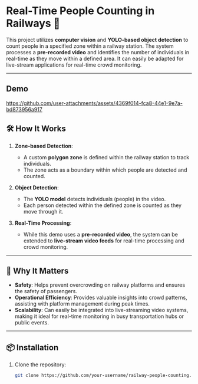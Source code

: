 # Real-Time People Counting in Railways 🚆

This project utilizes **computer vision** and **YOLO-based object detection** to count people in a specified zone within a railway station. The system processes a **pre-recorded video** and identifies the number of individuals in real-time as they move within a defined area. It can easily be adapted for live-stream applications for real-time crowd monitoring.

---
## Demo

https://github.com/user-attachments/assets/4369f014-fca8-44e1-9e7a-bd873956a917


## 🛠️ **How It Works**

1. **Zone-based Detection**: 
   - A custom **polygon zone** is defined within the railway station to track individuals.
   - The zone acts as a boundary within which people are detected and counted.

2. **Object Detection**:
   - The **YOLO model** detects individuals (people) in the video.
   - Each person detected within the defined zone is counted as they move through it.

3. **Real-Time Processing**:
   - While this demo uses a **pre-recorded video**, the system can be extended to **live-stream video feeds** for real-time processing and crowd monitoring.

---

## 🌟 **Why It Matters**

- **Safety**: Helps prevent overcrowding on railway platforms and ensures the safety of passengers.
- **Operational Efficiency**: Provides valuable insights into crowd patterns, assisting with platform management during peak times.
- **Scalability**: Can easily be integrated into live-streaming video systems, making it ideal for real-time monitoring in busy transportation hubs or public events.

---

## 📦 **Installation**

1. Clone the repository:
   ```bash
   git clone https://github.com/your-username/railway-people-counting.git
